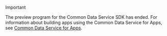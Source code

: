 > [!IMPORTANT]
> The preview program for the Common Data Service SDK has ended. For information about building apps using the Common Data Service for Apps, see [Common Data Service for Apps](/powerapps/maker/common-data-service/data-platform-intro).